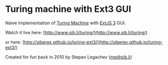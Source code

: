 
Turing machine with Ext3 GUI
============================


Naive implementation of [Turing Machine](https://en.wikipedia.org/wiki/Turing_machine) with [ExtJS 3](http://dev.sencha.com/deploy/ext-3.4.0/examples/) GUI.


Watch it live here: [http://www.sib.li/turing/](http://www.sib.li/turing/)

or here: [http://siberex.github.io/turing-ext3/](http://siberex.github.io/turing-ext3/)


Created for fun back in 2010 by Stepan Legachev (me@sib.li)

